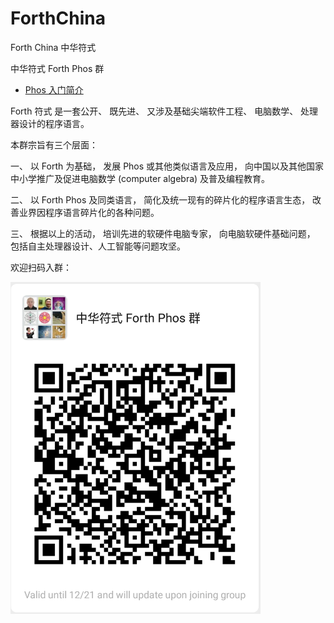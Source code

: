 # ForthChina
Forth China 中华符式

中华符式 Forth Phos 群

- [Phos 入门简介](https://github.com/udexon/ForthChina/blob/main/%E5%85%A5%E9%97%A8%E7%AE%80%E4%BB%8B.md)

Forth 符式 是一套公开、 既先进、 又涉及基础尖端软件工程、 电脑数学、 处理器设计的程序语言。

本群宗旨有三个层面：

一、 以 Forth 为基础， 发展 Phos 或其他类似语言及应用， 向中国以及其他国家中小学推广及促进电脑数学 (computer algebra) 及普及编程教育。

二、 以 Forth Phos 及同类语言， 简化及统一现有的碎片化的程序语言生态， 改善业界因程序语言碎片化的各种问题。

三、 根据以上的活动， 培训先进的软硬件电脑专家， 向电脑软硬件基础问题， 包括自主处理器设计、人工智能等问题攻坚。

欢迎扫码入群：

<img src="https://github.com/udexon/ForthChina/blob/main/img/WeChat_QR.png" width=400>

